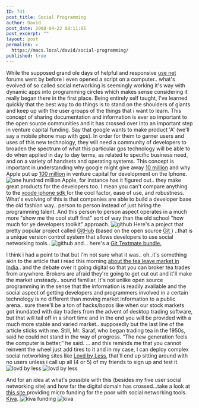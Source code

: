 ```yaml
---
ID: 741
post_title: Social Programming
author: David
post_date: 2008-04-22 08:11:05
post_excerpt: ""
layout: post
permalink: >
  https://macs.local/david/social-programming/
published: true
---
```

While the supposed grand ole days of helpful and responsive <a href="http://en.wikipedia.org/wiki/Usenet">use net</a> forums went by before i even opened a script on a computer.. what's evolved of so called social networking is seemingly working it's way with dynamic apps into programming circles which makes sense considering it really began there in the first place.    Being entirely self taught, I've learned quickly that the best way to do things is to stand on the shoulders of giants and keep up with the user groups of the things that i want to learn.    This concept of sharing documentation and information is ever so important to the open source communities and it has crossed over into an important step in venture capital funding.  Say that google wants to make product 'A'  (we'll say a mobile phone map with gps).  In order for them to garner users and uses of this new technology, they will need a community of developers to broaden the spectrum of what this particular gps technology will be able to do when applied in day to day terms, as related to specific business need, and on a variety of handsets and operating systems.   This concept is important in understanding why google might give away <a href="http://davidawindham.com/google-android/">10 million</a> and why Apple put up <a href="http://www.apple.com/quicktime/qtv/iphoneroadmap/">100 million</a> in venture capital for development on the Iphone.
<img src="http://davidawindham.com/images/100million.png" alt="one hundred million" />
Apple, for instance has it figured out.. they make great products for the developers too.  I mean you can't compare anything to the <a href="http://developer.apple.com/iphone/">xcode iphone sdk </a> for the cool factor, ease of use, and robustness.
What's evolving of this is that companies are able to build a developer base the old fashion way.. person to person instead of just hiring the programming talent.  And this person to person aspect operates in a much more "show me the cool stuff first" sort of way than the old school "how much for ye developers toolkit" approach.
<img src="http://davidawindham.com/images/github3.png" alt="github" />
Here's a project that pretty popular project called <a href="http://github.com/">GitHub</a> (based on the open source <a href="http://git.or.cz/">Git </a>) ..that is a unique version control system that allows developers to use social networking tools..
<img src="http://davidawindham.com/images/github2.png" alt="github" />
and...  here's a <a href="http://gitorious.org/projects/git-tmbundle/">Git Textmate bundle.</a>

I think i had a point to that but i'm not sure what it was.. oh..it's something akin to the article that i read this morning <a href="http://www.nytimes.com/2008/04/22/business/worldbusiness/22tea.html">about the tea leave market in India</a>.. and the debate over it going digital so that you can broker tea trades from anywhere. Brokers are afraid they're going to get cut out and it'll make the market unsteady.. sound familiar.   It's not unlike open source programming in the sense that the information is readily available and the social aspect of getting developers and programmers involved in a certain technology is no different than moving market information to a public arena.. sure there'll be a ton of hacks/bozos like when our stock markets got inundated with day traders from the advent of desktop trading software, but that will tail off in a short time and in the end you will be provided with a much more stable and varied market..  supposedly but the last line of the article sticks with me.  Still, Mr. Saraf, who began trading tea in the 1950s, said he could not stand in the way of progress. “The new generation feels the computer is better,” he said. ... and this reminds me that you cannot reinvent the wheel just add tires to it and in my case,  I can deploy complex social networking sites like <a href="http://lovdbyless.com/">Lovd by Less</a>, that'll end up sitting around with no users unless i call up all (4 or 5) of my friends to sign up and test it.
<img src="http://davidawindham.com/images/lovdbyless.png" alt="lovd by less" />
<img src="http://davidawindham.com/images/lovd2.png" alt="lovd by less" />

And for an idea at what's possible with this (besides my five user social networking site) and how far the digital domain has crossed...take a look at <a href="http://www.kiva.org/app.php?page=businesses"> this site </a> providing micro funding for the poor with social networking tools.  <a href="http://www.kiva.org/app.php?page=businesses">Kiva</a>.
<img src="http://davidawindham.com/images/kiva2.png" alt="kiva funding" />
<img src="http://davidawindham.com/images/kiva.png" alt="kiva" />